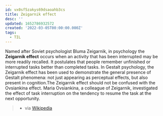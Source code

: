 ```yaml
---
id: vx0sf5zakys69dsaoahb3cs
title: Zeigarnik effect
desc: ''
updated: 1652786932572
created: '2022-03-05T00:00:00.000Z'
tags:
  - TIL
---
```


Named after Soviet psychologist Bluma Zeigarnik, in psychology the **Zeigarnik effect** occurs when an activity that has been interrupted may be more readily recalled. It postulates that people remember unfinished or interrupted tasks better than completed tasks. In Gestalt psychology, the Zeigarnik effect has been used to demonstrate the general presence of Gestalt phenomena: not just appearing as perceptual effects, but also present in cognition.The Zeigarnik effect should not be confused with the Ovsiankina effect. Maria Ovsiankina, a colleague of Zeigarnik, investigated the effect of task interruption on the tendency to resume the task at the next opportunity. 
> - via [Wikipedia](https://en.wikipedia.org/wiki/Zeigarnik%20effect)
